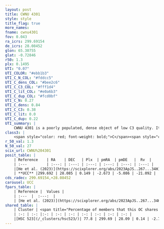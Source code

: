 ```yaml
---
layout: post
title: CWNU 4301
style: style
title_flag: true
more_names: 
fname: cwnu4301
fov: 0.043
ra_icrs: 299.69154
de_icrs: 28.08452
glon: 65.30755
glat: -0.72846
r50: 1.3
plx: 0.1495
UTI: "0.07"
UTI_COLOR: "#ebb1b3"
UTI_C_N_COL: "#fddcc5"
UTI_C_dens_COL: "#bee2c6"
UTI_C_C3_COL: "#fff1d4"
UTI_C_lit_COL: "#e0a6b3"
UTI_C_dup_COL: "#fcd0bf"
UTI_C_N: 0.27
UTI_C_dens: 0.84
UTI_C_C3: 0.38
UTI_C_lit: 0.0
UTI_C_dup: 0.22
UTI_summary: |
    CWNU 4301 is a poorly populated, dense object of low C3 quality. It was recently reported in the literature.<br><br><span style="color: #99180f; font-weight: bold;">Warning: </span>This is likely a duplicate object, which shares a large percentage of members with at least one previously reported entry.
class3: |
    <span style="color: red; font-weight: bold;">C</span><span style="color: #FFC300; font-weight: bold;">B</span>
r_50_val: 1.3
N_50_val: 27
scix_url: CWNU%204301
posit_table: |
    | Reference    | RA    | DEC   | Plx  | pmRA  | pmDE   |  Rv  |
    | :---         | :---: | :---: | :---: | :---: | :---: | :---: |
    |[He et al. (2023)](https://scixplorer.org/abs/2023ApJS..267...34H) | 299.691 | 28.095 | 0.153 | -2.681 | -5.076 | -- |
    | **UCC** |299.692 | 28.085 | 0.149 | -2.673 | -5.086 | -21.092 | 
cds_radec: 299.69154,+28.08452
carousel: UCC
fpars_table: |
    | Reference |  Values |
    | :---  |  :---:  |
    | [He et al. (2023)](https://scixplorer.org/abs/2023ApJS..267...34H) | `A0=5.6, m-M=13.2, logA=8.4` |
shared_table: |
    | Cluster | <span title="Percentage of members that this OC shares with the ones listed">%</span>   | RA   | DEC   | Plx   | pmRA  | pmDE  | Rv | UTI |
    | :-: | :-: |:-: | :-: | :-: | :-: | :-: | :-: | :-: |
    |[HSC 523](/_clusters/hsc523/)| 77.8 | 299.69 | 28.09 | 0.14 | -2.7 | -5.09 | -1.2 |0.31 |
---
```

